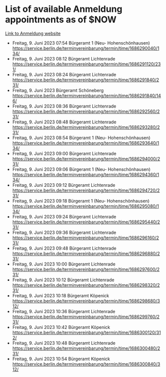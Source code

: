 # List of available Anmeldung appointments as of $NOW
[Link to Anmeldung website](https://service.berlin.de/terminvereinbarung/termin/tag.php?termin=1&anliegen[]=120686&dienstleisterlist=122210,122217,327316,122219,327312,122227,327314,122231,327346,122243,327348,122254,122252,329742,122260,329745,122262,329748,122271,327278,122273,327274,122277,327276,330436,122280,327294,122282,327290,122284,327292,122291,327270,122285,327266,122286,327264,122296,327268,150230,329760,122297,327286,122294,327284,122312,329763,122314,329775,122304,327330,122311,327334,122309,327332,317869,122281,327352,122279,329772,122283,122276,327324,122274,327326,122267,329766,122246,327318,122251,327320,122257,327322,122208,327298,122226,327300&herkunft=http%3A%2F%2Fservice.berlin.de%2Fdienstleistung%2F120686%2F)
- Freitag, 9. Juni 2023 07:54 Bürgeramt 1 (Neu- Hohenschönhausen) https://service.berlin.de/terminvereinbarung/termin/time/1686290040/134/
- Freitag, 9. Juni 2023 08:12 Bürgeramt Lichtenrade https://service.berlin.de/terminvereinbarung/termin/time/1686291120/231/
- Freitag, 9. Juni 2023 08:24 Bürgeramt Lichtenrade https://service.berlin.de/terminvereinbarung/termin/time/1686291840/231/
- Freitag, 9. Juni 2023  Bürgeramt Schöneberg https://service.berlin.de/terminvereinbarung/termin/time/1686291840/146/
- Freitag, 9. Juni 2023 08:36 Bürgeramt Lichtenrade https://service.berlin.de/terminvereinbarung/termin/time/1686292560/231/
- Freitag, 9. Juni 2023 08:48 Bürgeramt Lichtenrade https://service.berlin.de/terminvereinbarung/termin/time/1686293280/231/
- Freitag, 9. Juni 2023 08:54 Bürgeramt 1 (Neu- Hohenschönhausen) https://service.berlin.de/terminvereinbarung/termin/time/1686293640/134/
- Freitag, 9. Juni 2023 09:00 Bürgeramt Lichtenrade https://service.berlin.de/terminvereinbarung/termin/time/1686294000/231/
- Freitag, 9. Juni 2023 09:06 Bürgeramt 1 (Neu- Hohenschönhausen) https://service.berlin.de/terminvereinbarung/termin/time/1686294360/134/
- Freitag, 9. Juni 2023 09:12 Bürgeramt Lichtenrade https://service.berlin.de/terminvereinbarung/termin/time/1686294720/231/
- Freitag, 9. Juni 2023 09:18 Bürgeramt 1 (Neu- Hohenschönhausen) https://service.berlin.de/terminvereinbarung/termin/time/1686295080/134/
- Freitag, 9. Juni 2023 09:24 Bürgeramt Lichtenrade https://service.berlin.de/terminvereinbarung/termin/time/1686295440/231/
- Freitag, 9. Juni 2023 09:36 Bürgeramt Lichtenrade https://service.berlin.de/terminvereinbarung/termin/time/1686296160/231/
- Freitag, 9. Juni 2023 09:48 Bürgeramt Lichtenrade https://service.berlin.de/terminvereinbarung/termin/time/1686296880/231/
- Freitag, 9. Juni 2023 10:00 Bürgeramt Lichtenrade https://service.berlin.de/terminvereinbarung/termin/time/1686297600/231/
- Freitag, 9. Juni 2023 10:12 Bürgeramt Lichtenrade https://service.berlin.de/terminvereinbarung/termin/time/1686298320/231/
- Freitag, 9. Juni 2023 10:18 Bürgeramt Köpenick https://service.berlin.de/terminvereinbarung/termin/time/1686298680/312/
- Freitag, 9. Juni 2023 10:36 Bürgeramt Lichtenrade https://service.berlin.de/terminvereinbarung/termin/time/1686299760/231/
- Freitag, 9. Juni 2023 10:42 Bürgeramt Köpenick https://service.berlin.de/terminvereinbarung/termin/time/1686300120/312/
- Freitag, 9. Juni 2023 10:48 Bürgeramt Lichtenrade https://service.berlin.de/terminvereinbarung/termin/time/1686300480/231/
- Freitag, 9. Juni 2023 10:54 Bürgeramt Köpenick https://service.berlin.de/terminvereinbarung/termin/time/1686300840/312/
